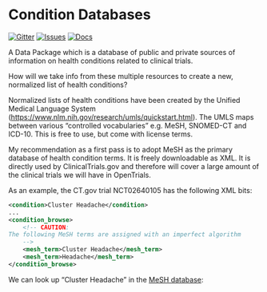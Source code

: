 # Condition Databases

[![Gitter](https://img.shields.io/gitter/room/opentrials/chat.svg)](https://gitter.im/opentrials/chat)
[![Issues](https://img.shields.io/badge/issue-tracker-orange.svg)](https://github.com/opentrials/opentrials/issues)
[![Docs](https://img.shields.io/badge/docs-latest-blue.svg)](http://docs.opentrials.net/en/latest/developers/)

A Data Package which is a database of public and private sources of
information on health conditions related to clinical trials.

How will we take info from these multiple resources to create a new, normalized list of health conditions?

Normalized lists of health conditions have been created by the Unified
Medical Language System
(https://www.nlm.nih.gov/research/umls/quickstart.html).  The UMLS
maps between various “controlled vocabularies” e.g. MeSH, SNOMED-CT
and ICD-10.  This is free to use, but come with license terms.

My recommendation as a first pass is to adopt MeSH as the primary
database of health condition terms.  It is freely downloadable as XML.
It is directly used by ClinicalTrials.gov and therefore will cover a
large amount of the clinical trials we will have in OpenTrials.

As an example, the CT.gov trial NCT02640105 has the following XML bits:

```xml
<condition>Cluster Headache</condition>
...
<condition_browse>
    <!-- CAUTION:  
The following MeSH terms are assigned with an imperfect algorithm  
    -->
    <mesh_term>Cluster Headache</mesh_term>
    <mesh_term>Headache</mesh_term>
</condition_browse>
```

We can look up “Cluster Headache” in the [MeSH database](https://www.nlm.nih.gov/cgi/mesh/2016/MB_cgi?term=cluster%20headache):




